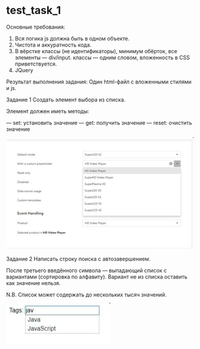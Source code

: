 # test_task_1

Основные требования:
1. Вся логика js должна быть в одном объекте.
2. Чистота и аккуратность кода.
3. В вёрстке классы (не идентификаторы), минимум обёрток, все элементы — div/input. классы — одним словом, вложенность в CSS приветствуется.
4. JQuery

Результат выполнения задания:
Один html-файл с вложенными стилями и js.

Задание 1
Создать элемент выбора из списка.

Элемент должен иметь методы:

— set: установить значение
— get: получить значение
— reset: очистить значение

![SelectMenu](/images/selectmenu.jpg)

Задание 2
Написать строку поиска с автозавершением.

После третьего введённого символа — выпадающий список с вариантами (сортировка по алфавиту). Вариант не из списка оставить как значение нельзя.

N.B. Список может содержать до нескольких тысяч значений.

![ComboBox](/images/combobox.jpg)
